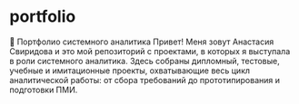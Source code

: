 # portfolio
📁 Портфолио системного аналитика 
Привет! Меня зовут Анастасия Свиридова и это мой репозиторий с проектами, в которых я выступала в роли системного аналитика. Здесь собраны дипломный, тестовые, учебные и имитационные проекты, охватывающие весь цикл аналитической работы: от сбора требований до прототипирования и подготовки ПМИ.
